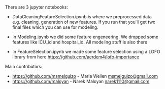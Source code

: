 There are 3 jupyter notebooks:

- DataCleaningFeatureSelection.ipynb is where we preprocessed data e.g. cleaning, generation of new features. If you run that you'll get two final files which you can use for modeling.

- In Modeling.ipynb we did some feature engeneering. We dropped some features like ICU\_id and hospital\_id. All modeling stuff is also there

- In FeatureSelection.ipynb we made some feature selection using a LOFO library from here https://github.com/aerdem4/lofo-importance

Main contributors:
- https://github.com/msmelguizo - Maria Wellen msmelguizo@gmail.com
- https://github.com/maloyan - Narek Maloyan narek1110@gmail.com

